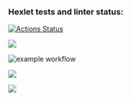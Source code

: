 ### Hexlet tests and linter status:
[![Actions Status](https://github.com/kvazar941/python-project-lvl1/workflows/hexlet-check/badge.svg)](https://github.com/kvazar941/python-project-lvl1/actions)

<a
href="https://codeclimate.com/github/codelimate/maintainability"><img src="https://api.codeclimate.com/v1/badges/a99a88d28ad37a79dbf6/maintainability" /></a>

![example workflow](https://github.com/kvazar941/python-project-lvl1/actions/workflows/workflows_make_lint.yml/badge.svg)

<a href="https://asciinema.org/a/QavlAH4ZMJItSsO1vioKhacbL" target="_blank"><img src="https://asciinema.org/a/QavlAH4ZMJItSsO1vioKhacbL.svg" /></a>

<a href="https://asciinema.org/a/tiCpjfEXKdWD3Pet6fxMSgqMG" target="_blank"><img src="https://asciinema.org/a/tiCpjfEXKdWD3Pet6fxMSgqMG.svg" /></a>
